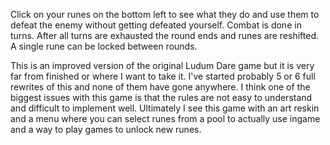 Click on your runes on the bottom left to see what they do and use them to defeat the enemy without getting defeated yourself. Combat is done in turns. After all turns are exhausted the round ends and runes are reshifted. A single rune can be locked between rounds.

This is an improved version of the original Ludum Dare game but it is very far from finished or where I want to take it. I've started probably 5 or 6 full rewrites of this and none of them have gone anywhere. I think one of the biggest issues with this game is that the rules are not easy to understand and difficult to implement well. Ultimately I see this game with an art reskin and a menu where you can select runes from a pool to actually use ingame and a way to play games to unlock new runes.
